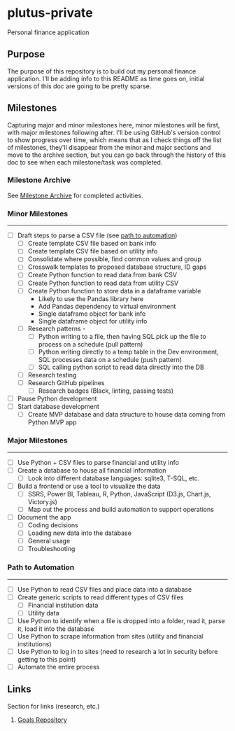 # plutus-private

Personal finance application

## Purpose

The purpose of this repository is to build out my personal finance application.
I'll be adding info to this README as time goes on, initial versions of this doc
are going to be pretty sparse.

## Milestones

Capturing major and minor milestones here, minor milestones will be first, with
major milestones following after. I'll be using GitHub's version control to show
progress over time, which means that as I check things off the list of
milestones, they'll disappear from the minor and major sections and move to the
archive section, but you can go back through the history of this doc to see when
each milestone/task was completed.

### Milestone Archive

See [Milestone Archive](/milestone-archive.md) for completed activities.

### Minor Milestones

---

- [ ] Draft steps to parse a CSV file (see [path to
  automation](#path-to-automation))
  - [ ] Create template CSV file based on bank info
  - [ ] Create template CSV file based on utility info
  - [ ] Consolidate where possible, find common values and group
  - [ ] Crosswalk templates to proposed database structure, ID gaps
  - [ ] Create Python function to read data from bank CSV
  - [ ] Create Python function to read data from utility CSV
  - [ ] Create Python function to store data in a dataframe variable
    - Likely to use the Pandas library here
    - Add Pandas dependency to virtual environment
    - Single dataframe object for bank info
    - Single dataframe object for utility info
  - [ ] Research patterns -
    - [ ] Python writing to a file, then having SQL pick up the file to process
      on a schedule (pull pattern)
    - [ ] Python writing directly to a temp table in the Dev environment, SQL
      processes data on a schedule (push pattern)
    - [ ] SQL calling python script to read data directly into the DB
  - [ ] Research testing
  - [ ] Research GitHub pipelines
    - [ ] Research badges (Black, linting, passing tests)
- [ ] Pause Python development
- [ ] Start database development
  - [ ] Create MVP database and data structure to house data coming from Python
    MVP app

### Major Milestones

---

- [ ] Use Python + CSV files to parse financial and utility info
- [ ] Create a database to house all financial information
  - [ ] Look into different database languages: sqlite3, T-SQL, etc.
- [ ] Build a frontend or use a tool to visualize the data
  - [ ] SSRS, Power BI, Tableau, R, Python, JavaScript (D3.js, Chart.js,
    Victory.js)
  - [ ] Map out the process and build automation to support operations
- [ ] Document the app
  - [ ] Coding decisions
  - [ ] Loading new data into the database
  - [ ] General usage
  - [ ] Troubleshooting

### Path to Automation

---

- [ ] Use Python to read CSV files and place data into a database
- [ ] Create generic scripts to read different types of CSV files
  - [ ] Financial institution data
  - [ ] Utility data
- [ ] Use Python to identify when a file is dropped into a folder, read it,
  parse it, load it into the database
- [ ] Use Python to scrape information from sites (utility and financial
  institutions)
- [ ] Use Python to log in to sites (need to research a lot in security before
  getting to this point)
- [ ] Automate the entire process

## Links

Section for links (research, etc.)

1. [Goals Repository](https://github.com/K-Mertyris/2022-goals)
